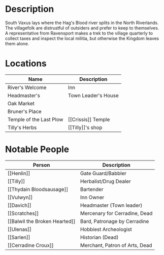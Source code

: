 # Description
South Vaxus lays where the Hag's Blood river splits in the North Riverlands. The villagefolk are distrustful of outsiders and prefer to keep to themselves. A representative from Ravensport makes a trek to the village quarterly to collect taxes and inspect the local militia, but otherwise the Kingdom leaves them alone.

# Locations
| Name                    | Description         |
| ----------------------- | ------------------- |
| River's Welcome         | Inn                 |
| Headmaster's            | Town Leader's House |
| Oak Market              |                     |
| Bruner's Place          |                     |
| Temple of the Last Plow | [[Crissis]] Temple  |
| Tilly's Herbs           | [[Tilly]]'s shop    | 

# Notable People
| Person                        | Description                  |
| ----------------------------- | ---------------------------- |
| [[Henlin]]                    | Gate Guard/Babbler           |
| [[Tilly]]                     | Herbalist/Drug Dealer        |
| [[Thydain Bloodsausage]]      | Bartender                    |
| [[Vulwyn]]                    | Inn Owner                    |
| [[Davich]]                    | Headmaster (Town leader)     |
| [[Scratches]]               | Mercenary for Cerradine, Dead    |
| [[Balwil the Broken Hearted]] | Bard, Patronage by Cerradine |
| [[Ulenas]]                    | Hobbiest Archeologist        |
| [[Sarlen]]                    | Historian (Dead)             |
| [[Cerradine Croux]]           | Merchant, Patron of Arts, Dead     |
